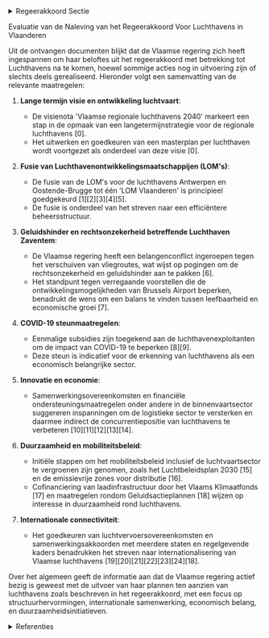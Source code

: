 

<details>
        <summary>Regeerakkoord Sectie </summary>
        <p>1.12 Luchthavens Vlaanderen heeft een open economie, waarvoor internationale verbindingen essentieel zijn. Luchthavens spelen een belangrijke rol in de connectiviteit van Vlaanderen. De Regering erkent het economisch belang van deze sector als motor voor tewerkstelling. We hebben nood aan een lange termijn visie inzake de ontwikkeling van de luchtvaart de komende decennia. Hierbij is het de uitdaging om balans te brengen in de maatschap-pelijke behoefte aan luchtvaart, duurzaamheid, leefbaarheid, veiligheid, innovatie en een vitale economie. Voor het vinden van die juiste balans zijn twee analyses essentieel: de huidige context waarin de Vlaamse luchtvaart opereert en de ontwikkelingen en trends waarmee de luchtvaart in de toekomst te maken krijgt. Hierbij wordt aandacht besteed aan de knel-punten inzake “general aviation”, vergunningen, de beheersvormen en rolverdeling van de regio-nale luchthavens, de samenwerking met de nationale luchthaven en de toekomstige ontwik-kelingen en innovaties in de luchtvaartsector. Inzake de luchthaven in Zaventem streven we naar een oplossing voor de geluidshinder en voor de rechtsonzekerheid die vandaag op de luchthaven weegt. Het uitgangspunt is een billijke spreiding van de lasten, zowel binnen de Vlaamse Rand als ten opzichte van het Brussels Gewest. Dit bekomen we via een evenwichtige vliegwet waarin routes worden vastgelegd volgens de principes van het historisch preferentieel baangebruik, van eerlijke spreiding (vermijden van concentratie boven bepaalde gebieden) en op basis van aero-nautische principes van tegen de wind, binnen de geldende windnormen, en rechtstreeks vliegen naar bestemming. We verzoenen de leefbaarheid van de regio met nieuwe groeikansen voor de luchthaven als economische motor voor heel Vlaanderen. </p>
        </details> 

Evaluatie van de Naleving van het Regeerakkoord Voor Luchthavens in Vlaanderen

Uit de ontvangen documenten blijkt dat de Vlaamse regering zich heeft ingespannen om haar beloftes uit het regeerakkoord met betrekking tot Luchthavens na te komen, hoewel sommige acties nog in uitvoering zijn of slechts deels gerealiseerd. Hieronder volgt een samenvatting van de relevante maatregelen:

1. **Lange termijn visie en ontwikkeling luchtvaart**:
   - De visienota 'Vlaamse regionale luchthavens 2040' markeert een stap in de opmaak van een langetermijnstrategie voor de regionale luchthavens \[0\].
   - Het uitwerken en goedkeuren van een masterplan per luchthaven wordt voortgezet als onderdeel van deze visie \[0\].

2. **Fusie van Luchthavenontwikkelingsmaatschappijen (LOM's)**:
   - De fusie van de LOM's voor de luchthavens Antwerpen en Oostende-Brugge tot één 'LOM Vlaanderen' is principieel goedgekeurd \[1\]\[2\]\[3\]\[4\]\[5\].
   - De fusie is onderdeel van het streven naar een efficiëntere beheersstructuur.

3. **Geluidshinder en rechtsonzekerheid betreffende Luchthaven Zaventem**:
   - De Vlaamse regering heeft een belangenconflict ingeroepen tegen het verschuiven van vliegroutes, wat wijst op pogingen om de rechtsonzekerheid en geluidshinder aan te pakken \[6\].
   - Het standpunt tegen verregaande voorstellen die de ontwikkelingsmogelijkheden van Brussels Airport beperken, benadrukt de wens om een balans te vinden tussen leefbaarheid en economische groei \[7\].

4. **COVID-19 steunmaatregelen**:
   - Eenmalige subsidies zijn toegekend aan de luchthavenexploitanten om de impact van COVID-19 te beperken \[8\]\[9\].
   - Deze steun is indicatief voor de erkenning van luchthavens als een economisch belangrijke sector.

5. **Innovatie en economie**:
   - Samenwerkingsovereenkomsten en financiële ondersteuningsmaatregelen onder andere in de binnenvaartsector suggereren inspanningen om de logistieke sector te versterken en daarmee indirect de concurrentiepositie van luchthavens te verbeteren \[10\]\[11\]\[12\]\[13\]\[14\].

6. **Duurzaamheid en mobiliteitsbeleid**:
   - Initiële stappen om het mobiliteitsbeleid inclusief de luchtvaartsector te vergroenen zijn genomen, zoals het Luchtbeleidsplan 2030 \[15\] en de emissievrije zones voor distributie \[16\].
   - Cofinanciering van laadinfrastructuur door het Vlaams Klimaatfonds \[17\] en maatregelen rondom Geluidsactieplannen \[18\] wijzen op interesse in duurzaamheid rond luchthavens.

7. **Internationale connectiviteit**:
   - Het goedkeuren van luchtvervoersovereenkomsten en samenwerkingsakkoorden met meerdere staten en regelgevende kaders benadrukken het streven naar internationalisering van Vlaamse luchthavens \[19\]\[20\]\[21\]\[22\]\[23\]\[24\]\[18\].

Over het algemeen geeft de informatie aan dat de Vlaamse regering actief bezig is geweest met de uitvoer van haar plannen ten aanzien van luchthavens zoals beschreven in het regeerakkoord, met een focus op structuurhervormingen, internationale samenwerking, economisch belang, en duurzaamheidsinitiatieven.

<details>
        <summary> Referenties</summary>
        **[\[0\]](http://themis.vlaanderen.be/id/nieuwsbrief-info/63A176EADBF1CAE8110220C7)** : **(2022-12-23)** Visienota: 'Vlaamse regionale luchthavens 2040'   Het regeerakkoord 2019-2024 voorziet de opmaak van een langetermijnvisie voor de Vlaamse regionale luchthavens. Hiervoor werd op 15 juli 2022 al een m... 

**[\[1\]](http://themis.vlaanderen.be/id/resource/c9408110-4928-11ec-94bb-99a9d1e168fe)** : **(2020-06-26)** Fusie Luchtavenontwikkelingsmaatschappijen Antwerpen en Oostende-Brugge: voorontwerp van wijzigingsdecreet Voorontwerp van decreet tot wijziging van het decreet van 10 juli 2008 betreffende het beheer... 

**[\[2\]](http://themis.vlaanderen.be/id/resource/47ee8950-4927-11ec-94bb-99a9d1e168fe)** : **(2020-10-02)** Fusie Luchtavenontwikkelingsmaatschappijen Antwerpen en Oostende-Brugge: ontwerp van wijzigingsdecreet Voorontwerp van decreet tot wijziging van het decreet van 10 juli 2008 betreffende het beheer en ... 

**[\[3\]](http://themis.vlaanderen.be/id/resource/8ee6c9f0-4925-11ec-94bb-99a9d1e168fe)** : **(2021-01-08)** Decreet beheer en uitbating van de regionale luchthavens Bekrachtiging en afkondiging van het decreet tot wijziging van het decreet van 10 juli 2008 betreffende het beheer en de uitbating van de regio... 

**[\[4\]](http://themis.vlaanderen.be/id/nieuwsbrief-info/60D57E13364ED9000800049D)** : **(2021-06-25)** Fusie LOM Antwerpen en LOM Oostende-Brugge tot LOM Vlaanderen   Het regeerakkoord voorziet in een fusie van de luchthavenontwikkelingsmaatschappijen (LOM) LOM Antwerpen en LOM Oostende- Brugge. Gezien... 

**[\[5\]](http://themis.vlaanderen.be/id/nieuwsbrief-info/612F79CD364ED9000800028D)** : **(2021-09-03)** Fusie LOM Antwerpen en LOM Oostende-Brugge tot LOM Vlaanderen Ontwerpbesluit van de Vlaamse Regering over de fusie van de LOM Antwerpen en de LOM Oostende-Brugge  Het regeerakkoord voorziet in een fus... 

**[\[6\]](http://themis.vlaanderen.be/id/nieuwsbericht/652FAA527FDB1A5D078293E7)** : **(2023-10-20)** Nota aan het Overlegcomité: 'Belangenconflict ingesteld door de Vlaamse Gemeenschap tegen de verschuiving van vliegroutes bij de luchthaven van Zaventem'   In uitvoering van Europese regelgeving moet ... 

**[\[7\]](http://themis.vlaanderen.be/id/nieuwsbrief-info/60D1DEA7364ED9000800030B)** : **(2021-06-25)** Geluidshinder Luchthaven Brussel-Nationaal: standpuntbepaling voorstel van resolutie Voorstel van resolutie 291 over het ondervangen van het probleem van de hinder als gevolg van het overvliegen van h... 

**[\[8\]](http://themis.vlaanderen.be/id/resource/46f6e2e0-4927-11ec-94bb-99a9d1e168fe)** : **(2020-10-02)** COVID-19: subsidieregeling Vlaamse regionale luchthavens Ontwerpbesluit van de Vlaamse Regering betreffende de subsidieregeling die wordt toegepast teneinde de impact van COVID 19 op de liquiditeitspo... 

**[\[9\]](http://themis.vlaanderen.be/id/resource/5648e4e0-4928-11ec-94bb-99a9d1e168fe)** : **(2020-07-10)** COVID-19: subsidie aan LEM Antwerpen, LEM Oostende-Brugge en LEM Kortrijk- Wevelgem als steunmaatregel A. Ontwerpbesluit van de Vlaamse Regering houdende de toekenning van een facultatieve aan de luch... 

**[\[10\]](http://themis.vlaanderen.be/id/nieuwsbrief-info/6194C901364ED90008000173)** : **(2021-11-19)** Impulsprogramma binnenvaart: subsidieregeling Voorontwerp van besluit van de Vlaamse Regering betreffende een vierjarige subsidieregeling ter bevordering van de hinterlandconnectiviteit van de Vlaamse... 

**[\[11\]](http://themis.vlaanderen.be/id/nieuwsbrief-info/61DE981D364ED900080009A4)** : **(2022-01-14)** Impulsprogramma binnenvaart: subsidieregeling Ontwerpbesluit van de Vlaamse Regering betreffende een vierjarige subsidieregeling ter bevordering van de hinterlandconnectiviteit van de Vlaamse zeehaven... 

**[\[12\]](http://themis.vlaanderen.be/id/nieuwsbericht/64EDCCAC3605E1AC863BD6A2)** : **(2023-08-31)** Wijziging impulsprogramma binnenvaart Ontwerpbesluit van de Vlaamse Regering tot wijziging van het besluit van de Vlaamse Regering van 14 januari 2022 betreffende een vierjarige subsidieregeling ter b... 

**[\[13\]](http://themis.vlaanderen.be/id/nieuwsbrief-info/61B88F54364ED9000900157F)** : **(2021-12-17)** Plan Vlaamse Veerkracht: inhaalbeweging vernieuwing bedrijventerreinen Vernieuwing bedrijventerreinen A. Inhaalbeweging B. Ontwerpbesluit van de Vlaamse Regering houdende de subsidiëring van de stad Z... 

**[\[14\]](http://themis.vlaanderen.be/id/nieuwsbericht/64A4166D2D77B42474D4F8C1)** : **(2023-07-07)** Wijziging impulsprogramma binnenvaart Voorontwerp van besluit van de Vlaamse Regering tot wijziging van het besluit van de Vlaamse Regering van 14 januari 2022 betreffende een vierjarige subsidieregel... 

**[\[15\]](http://themis.vlaanderen.be/id/resource/31f6f6a0-492c-11ec-94bb-99a9d1e168fe)** : **(2019-10-25)** Luchtbeleidsplan 2030   Na adviezen van de SERV en van de Minaraad, en na een actieve consultatie van het publiek, keurt de Vlaamse Regering het Luchtbeleidsplan 2030 definitief  goed. Het besluit wer... 

**[\[16\]](http://themis.vlaanderen.be/id/nieuwsbrief-info/60ED4290364ED900080013A2)** : **(2021-07-16)** Werkwijze stedelijke emissievrije zones distributie   Vlaanderen wil de emissievrije distributie stimuleren, zodat vanaf 2025 in de stadskernen emissieloos gereden wordt voor belevering. De Vlaamse Re... 

**[\[17\]](http://themis.vlaanderen.be/id/nieuwsbrief-info/60E4471C364ED90008000893)** : **(2021-07-09)** Reservering budget cofinanciering laadinfrastructuur Vlaamse overheid   De Vlaamse Regering beslist  2,1 miljoen euro uit het Vlaams Klimaatfonds te reserveren ten behoeve van Het Facilitair Bedrijf; ... 

**[\[18\]](http://themis.vlaanderen.be/id/nieuwsbrief-info/6166924A364ED90009000491)** : **(2021-10-15)** Geluidsactieplan 2021-2024 luchthaven Brussel-Nationaal Ontwerp van geluidsactieplan [oktober 2021 – juni 2024] voor de luchthaven Brussel-Nationaal - met referentiejaar 2016 - in uitvoering van de ri... 

**[\[19\]](http://themis.vlaanderen.be/id/nieuwsbericht/63EC97902E929B312AB5D9BF)** : **(2023-02-17)** Luchtvervoersovereenkomst Angola: instemmingsdecreet A. Ontwerp van overeenkomst tussen de Regering van het Koninkrijk België en de Regering van de Republiek Angola betreffende het luchtvervoer B. Voo... 

**[\[20\]](http://themis.vlaanderen.be/id/nieuwsbrief-info/60ED890E364ED9000800149A)** : **(2021-07-16)** Subsidie havenbedrijven voor havenkapiteinsdiensten die expliciet kunnen worden toegewezen aan de verkeersafwikkeling, de veiligheid en de vrijwaring van het milieu Ontwerpbesluit van de Vlaamse Reger... 

**[\[21\]](http://themis.vlaanderen.be/id/resource/480f30b0-4927-11ec-94bb-99a9d1e168fe)** : **(2020-10-02)** Samenwerkingsakkoord over het opnemen van luchtvaartactiviteiten in de regeling voor de handel in broeikasgasemissierechten binnen de Europese Gemeenschap A. Samenwerkingsakkoord van (…) tussen de Fed... 

**[\[22\]](http://themis.vlaanderen.be/id/resource/5c8345c0-4924-11ec-94bb-99a9d1e168fe)** : **(2021-04-02)** Addendum ‘kilometerheffing’ bij sectorconvenant 2021-2022 Transport en logistiek en Grondafhandeling op Luchthavens Ontwerp van addendum ‘kilometerheffing’ bij het sectorconvenant 2021-2022 met de sec... 

**[\[23\]](http://themis.vlaanderen.be/id/nieuwsbrief-info/60ED7C1D364ED9000800147D)** : **(2021-07-16)** Standpuntbepaling overeenkomst terbeschikkingstelling Installaties en diensten voor het luchtverkeer door EUROCONTROL in het Luchtverkeersleidingscentrum Maastricht Voorontwerp van wet houdende instem... 

**[\[24\]](http://themis.vlaanderen.be/id/nieuwsbrief-info/63296FCE5CD4B179BD87108A)** : **(2022-09-23)** Luchtvervoersovereenkomst Associatie van Zuidoost-Aziatische Staten: voorontwerp van instemmingsdecreet A. Uitgebreide luchtvervoersovereenkomst tussen de lidstaten van de Associatie van Zuidoost-Azia... 
        </details> 

